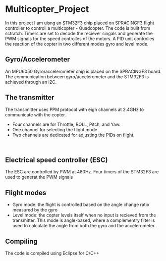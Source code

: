 # Multicopter_Project

In this project I am uisng an STM32F3 chip placed on SPRACINGF3 flight controller to controll a multicopter - Quadcopter. The code is built from sctratch. Timers are set to decode the reciever singals and generate the PWM signals for the speed controlles of the motors. A PID unit controlles the reaction of the copter in two different modes gyro and level mode. 
<br /> 


## Gyro/Accelerometer
An MPU6050 Gyro/accelerometer chip is placed on the SPRACINGF3 board.
The communication between gyro/accelerometer and the STM32F3 is achieved through an I2C.
<br />


## The transmitter
The transimitter uses PPM protocol with eigh channels at 2.4GHz to communicate with the copter. 
- Four channels are for Throttle, ROLL, Pitch, and Yaw. 
- One channel for selecting the flight mode
- Two channels are dedicated for adjusting the PIDs on flight. 
<br />

## Electrical speed controller (ESC)
The ESC are controlled by PWM at 480Hz. Four timers of the STM32F3 are used to generat the PWM signals 
<br />


## Flight modes
- Gyro mode: the flight is controlled based on the angle change ratio measured by the gyro
- Level mode: the copter levels itself when no input is recieved from the transmitter. This mode is angle-based, where a complementry filter is used to 
calculate the angle from both the gyro and the accelerometer.

## Compiling
The code is compiled using Eclipse for C/C++
